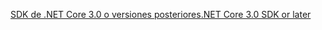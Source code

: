 [<span data-ttu-id="cce15-101">SDK de .NET Core 3.0 o versiones posteriores</span><span class="sxs-lookup"><span data-stu-id="cce15-101">.NET Core 3.0 SDK or later</span></span>](https://dotnet.microsoft.com/download/dotnet-core/3.0)
